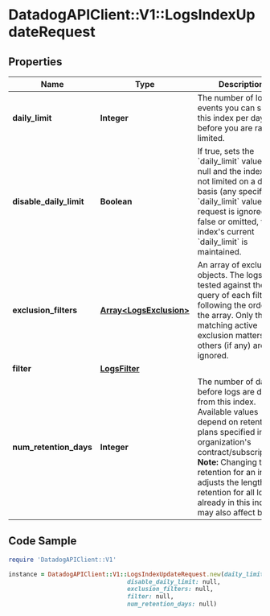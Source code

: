 # DatadogAPIClient::V1::LogsIndexUpdateRequest

## Properties

Name | Type | Description | Notes
------------ | ------------- | ------------- | -------------
**daily_limit** | **Integer** | The number of log events you can send in this index per day before you are rate-limited. | [optional] 
**disable_daily_limit** | **Boolean** | If true, sets the &#x60;daily_limit&#x60; value to null and the index is not limited on a daily basis (any specified &#x60;daily_limit&#x60; value in the request is ignored). If false or omitted, the index&#39;s current &#x60;daily_limit&#x60; is maintained. | [optional] 
**exclusion_filters** | [**Array&lt;LogsExclusion&gt;**](LogsExclusion.md) | An array of exclusion objects. The logs are tested against the query of each filter, following the order of the array. Only the first matching active exclusion matters, others (if any) are ignored. | [optional] 
**filter** | [**LogsFilter**](LogsFilter.md) |  | 
**num_retention_days** | **Integer** | The number of days before logs are deleted from this index. Available values depend on retention plans specified in your organization&#39;s contract/subscriptions.  **Note:** Changing the retention for an index adjusts the length of retention for all logs already in this index. It may also affect billing. | [optional] 

## Code Sample

```ruby
require 'DatadogAPIClient::V1'

instance = DatadogAPIClient::V1::LogsIndexUpdateRequest.new(daily_limit: null,
                                 disable_daily_limit: null,
                                 exclusion_filters: null,
                                 filter: null,
                                 num_retention_days: null)
```


